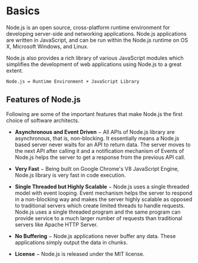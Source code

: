 # Basics
Node.js is an open source, cross-platform runtime environment for developing server-side and networking applications. Node.js applications are written in JavaScript, and can be run within the Node.js runtime on OS X, Microsoft Windows, and Linux.

Node.js also provides a rich library of various JavaScript modules which simplifies the development of web applications using Node.js to a great extent.
```
Node.js = Runtime Environment + JavaScript Library
```

## Features of Node.js
Following are some of the important features that make Node.js the first choice of software architects.

* **Asynchronous and Event Driven** − All APIs of Node.js library are asynchronous, that is, non-blocking. It essentially means a Node.js based server never waits for an API to return data. The server moves to the next API after calling it and a notification mechanism of Events of Node.js helps the server to get a response from the previous API call.

* **Very Fast** − Being built on Google Chrome's V8 JavaScript Engine, Node.js library is very fast in code execution.

* **Single Threaded but Highly Scalable** − Node.js uses a single threaded model with event looping. Event mechanism helps the server to respond in a non-blocking way and makes the server highly scalable as opposed to traditional servers which create limited threads to handle requests. Node.js uses a single threaded program and the same program can provide service to a much larger number of requests than traditional servers like Apache HTTP Server.

* **No Buffering** − Node.js applications never buffer any data. These applications simply output the data in chunks.

* **License** − Node.js is released under the MIT license.
